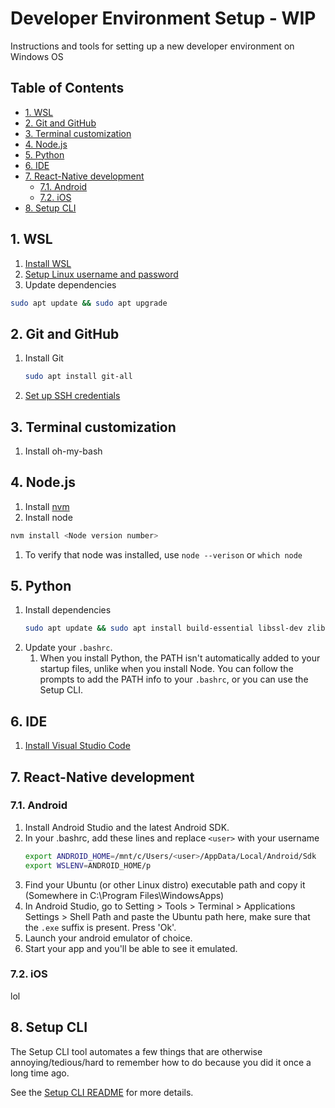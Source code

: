 # Developer Environment Setup - WIP <!-- omit from toc -->
Instructions and tools for setting up a new developer environment on Windows OS

## Table of Contents <!-- omit from toc -->
- [1. WSL](#1-wsl)
- [2. Git and GitHub](#2-git-and-github)
- [3. Terminal customization](#3-terminal-customization)
- [4. Node.js](#4-nodejs)
- [5. Python](#5-python)
- [6. IDE](#6-ide)
- [7. React-Native development](#7-react-native-development)
  - [7.1. Android](#71-android)
  - [7.2. iOS](#72-ios)
- [8. Setup CLI](#8-setup-cli)


## 1. WSL
1. [Install WSL](https://learn.microsoft.com/en-us/windows/wsl/install#manual-installation-steps)
2. [Setup Linux username and password](https://learn.microsoft.com/en-us/windows/wsl/setup/environment#set-up-your-linux-username-and-password)
3. Update dependencies
  ```sh
  sudo apt update && sudo apt upgrade
  ```

## 2. Git and GitHub
1. Install Git
   ```sh
   sudo apt install git-all
   ```
2. [Set up SSH credentials](https://hackmd.io/@AgDXdHgSSPKsJIhCxlaTuA/BJtNu88fF)

## 3. Terminal customization
1. Install oh-my-bash

## 4. Node.js
1. Install [nvm](https://github.com/nvm-sh/nvm)
2. Install node
```sh
nvm install <Node version number>
```
  1. To verify that node was installed, use `node --verison` or `which node`


## 5. Python
1. Install dependencies
    ```sh
    sudo apt update && sudo apt install build-essential libssl-dev zlib1g-dev libbz2-dev libreadline-dev libsqlite3-dev curl libncursesw5-dev xz-utils tk-dev libxml2-dev libxmlsec1-dev libffi-dev liblzma-dev
    ```
2. Update your `.bashrc`.
   1. When you install Python, the PATH isn't automatically added to your startup files, unlike when you install Node. You can follow the prompts to add the PATH info to your `.bashrc`, or you can use the Setup CLI.

## 6. IDE
1. [Install Visual Studio Code](https://code.visualstudio.com/)

## 7. React-Native development
### 7.1. Android
1. Install Android Studio and the latest Android SDK.
2. In your .bashrc, add these lines and replace `<user>` with your username
    ```bash
    export ANDROID_HOME=/mnt/c/Users/<user>/AppData/Local/Android/Sdk
    export WSLENV=ANDROID_HOME/p

    ```
1. Find your Ubuntu (or other Linux distro) executable path and copy it (Somewhere in C:\Program Files\WindowsApps)
2. In Android Studio, go to Setting > Tools > Terminal > Applications Settings > Shell Path and paste the Ubuntu path here, make sure that the `.exe` suffix is present. Press 'Ok'.
3. Launch your android emulator of choice.
4. Start your app and you'll be able to see it emulated.


### 7.2. iOS
lol

## 8. Setup CLI
The Setup CLI tool automates a few things that are otherwise annoying/tedious/hard to remember how to do because you did it once a long time ago.

See the [Setup CLI README](setup-cli/README.md) for more details.
